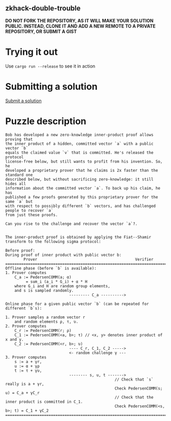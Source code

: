 zkhack-double-trouble
-------------------

**DO NOT FORK THE REPOSITORY, AS IT WILL MAKE YOUR SOLUTION PUBLIC. INSTEAD, CLONE IT AND ADD A NEW REMOTE TO A PRIVATE REPOSITORY, OR SUBMIT A GIST**

Trying it out
=============

Use `cargo run --release` to see it in action

Submitting a solution
=====================

[Submit a solution](https://xng1lsio92y.typeform.com/to/kGf4qdc1)

Puzzle description
==================

```
Bob has developed a new zero-knowledge inner-product proof allows proving that
the inner product of a hidden, committed vector `a` with a public vector `b`
equals the claimed value `v` that is committed. He's released the protocol
license-free below, but still wants to profit from his invention. So, he
developed a proprietary prover that he claims is 2x faster than the standard one
described below, but without sacrificing zero-knowledge: it still hides all
information about the committed vector `a`. To back up his claim, he has
published a few proofs generated by this proprietary prover for the same `a` but
with respect to possibly different `b` vectors, and has challenged people to recover `a`
from just these proofs.

Can you rise to the challenge and recover the vector `a`?.


The inner-product proof is obtained by applying the Fiat--Shamir transform to the following sigma protocol:

Before proof:
During proof of inner product with public vector b:
        Prover                                           Verifier
=================================================================================================
Offline phase (before `b` is available):
1. Prover computes 
    C_a := PedersenCOMM(a; α) 
         = sum_i (a_i * G_i) + α * H
    where G_i and H are random group elements, 
    and s is sampled randomly.
                            --------- C_a ---------->

Online phase for a given public vector `b` (can be repeated for different `b`s):

1. Prover samples a random vector r
    and random elements ρ, τ, υ.
2. Prover computes 
    C_r := PedersenCOMM(r; ρ)
    C_1 := PedersenCOMM(<a, b>; τ) // <x, y> denotes inner product of x and y.
    C_2 := PedersenCOMM(<r, b>; υ)
                            ---- C_r, C_1, C_2 ----->
                            <- random challenge γ ---
3. Prover computes 
    s := a + γr,
    u := α + γρ
    t := τ + γυ,
                            -------- s, u, t ------->
                                                // Check that `s` really is a + γr,
                                                Check PedersenCOMM(s; u) = C_a + γC_r
                                                // Check that the inner product is committed in C_1.
                                                Check PedersenCOMM(<s, b>; t) = C_1 + γC_2
==================================================================================================
```
